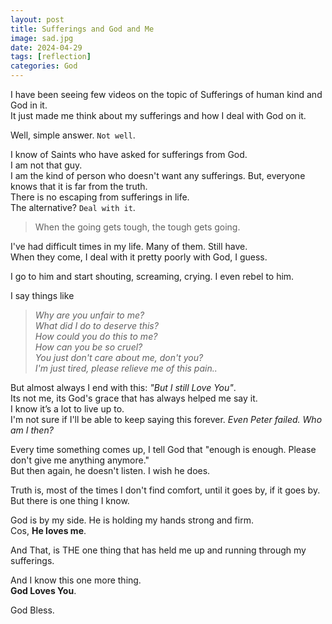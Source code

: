 ```yaml
---
layout: post
title: Sufferings and God and Me
image: sad.jpg
date: 2024-04-29
tags: [reflection]
categories: God
---
```


I have been seeing few videos on the topic of Sufferings of human kind and God in it.  
It just made me think about my sufferings and how I deal with God on it.

Well, simple answer. `Not well`.

I know of Saints who have asked for sufferings from God.  
I am not that guy.  
I am the kind of person who doesn't want any sufferings. But, everyone knows that it is far from the truth.  
There is no escaping from sufferings in life.  
The alternative? `Deal with it`.  
> When the going gets tough, the tough gets going.

I've had difficult times in my life. Many of them. Still have.  
When they come, I deal with it pretty poorly with God, I guess.

I go to him and start shouting, screaming, crying. I even rebel to him.

I say things like

> _Why are you unfair to me?  
> What did I do to deserve this?  
> How could you do this to me?  
> How can you be so cruel?  
> You just don't care about me, don't you?  
> I'm just tired, please relieve me of this pain.._

But almost always I end with this: _"But I still Love You"_.  
Its not me, its God's grace that has always helped me say it.  
I know it’s a lot to live up to.  
I'm not sure if I'll be able to keep saying this forever. _Even Peter failed. Who am I then?_  

Every time something comes up, I tell God that "enough is enough. Please don't give me anything anymore."  
But then again, he doesn't listen. I wish he does.

Truth is, most of the times I don't find comfort, until it goes by, if it goes by.  
But there is one thing I know.

God is by my side. He is holding my hands strong and firm.  
Cos, __He loves me__.

And That, is THE one thing that has held me up and running through my sufferings.

And I know this one more thing.  
__God Loves You__.

God Bless.


